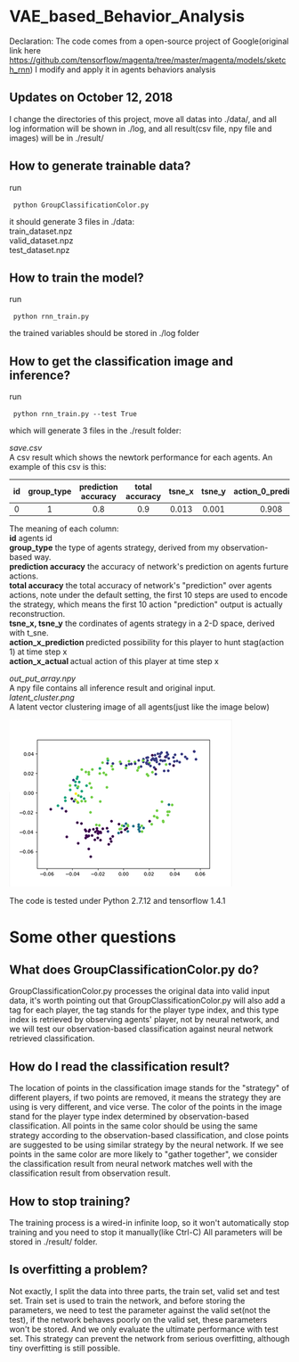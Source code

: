 # VAE_based_Behavior_Analysis


Declaration: The code comes from a open-source project of Google(original link here https://github.com/tensorflow/magenta/tree/master/magenta/models/sketch_rnn)
I modify and apply it in agents behaviors analysis

Updates on October 12, 2018
-----
I change the directories of this project, move all datas into ./data/, and all log information will be shown in ./log, and all result(csv file, npy file and images) will be in ./result/

How to generate trainable data?
-------

run 

     python GroupClassificationColor.py
   
it should generate 3 files in ./data:  
train_dataset.npz  
valid_dataset.npz  
test_dataset.npz  

How to train the model?
---------
run 

     python rnn_train.py

 the trained variables should be stored in ./log folder  
 
How to get the classification image and inference?
-----
run 

     python rnn_train.py --test True

which will generate 3 files in the ./result folder:
    
*save.csv*   
A csv result which shows the newtork performance for each agents.
    An example of this csv is this:


  | id          | group_type    | prediction accuracy  |  total accuracy|tsne_x|  tsne_y  | action_0_prediction| action_0_actual| ... |
  |:----------:  |:--------:     |:-----------:      |:----------:    |:----:      |:-----:   |:-----:   |:-----:   | :-----:   | 
  |0            |  1            | 0.8                  |  0.9             |  0.013   |   0.001  | 0.908 | 1| ... |


           
The meaning of each column:  
<b>id</b>         agents id  
<b>group_type</b> the type of agents strategy, derived from my observation-based way.  
<b>prediction accuracy</b> the accuracy of network's prediction on agents furture actions.  
<b>total accuracy</b> the total accuracy of network's "prediction" over agents actions, note under the default setting, the first 10 steps are used to encode the strategy, which means the first 10 action "prediction" output is actually reconstruction.  
 <b>tsne_x, tsne_y</b> the cordinates of agents strategy in a 2-D space, derived with t_sne.  
<b> action_x_prediction </b> predicted possibility for this player to hunt stag(action 1) at time step x  
<b> action_x_actual </b> actual action of this player at time step x
   

*out_put_array.npy*  
A npy file contains all inference result and original input.  
*latent_cluster.png*  
A latent vector clustering image of all agents(just like the image below)

![image](https://github.com/fhbzc/VAE_based_Behavior_Analysis/blob/master/Images/READMEIMAGE.png)

The code is tested under Python 2.7.12 and tensorflow 1.4.1

Some other questions
 =======

 What does GroupClassificationColor.py do?
 -------
 GroupClassificationColor.py processes the original data into valid input data, it's worth pointing out that GroupClassificationColor.py will also add a tag for each player, the tag stands for the player type index, and this type index is retrieved by observing agents' player, not by neural network, and we will test our observation-based classification against neural network retrieved classification.

      
 How do I read the classification result?
 ------
The location of points in the classification image stands for the "strategy" of different players, if two points are removed, it means the strategy they are using is very different, and vice verse. The color of the points in the image stand for the player type index determined by observation-based classification.
All points in the same color should be using the same strategy according to the observation-based classification, and close points are suggested to be using similar strategy by the neural network. If we see points in the same color are more likely to "gather together", we consider the classification result from neural network matches well with the classification result from observation result.    

 How to stop training?
 ----
 The training process is a wired-in infinite loop, so it won't automatically stop training and you need to stop it manually(like Ctrl-C)
 All parameters will be stored in ./result/ folder.
 
 Is overfitting a problem?
 -----
 Not exactly, I split the data into three parts, the train set, valid set and test set. Train set is used to train the network, and before storing the parameters, we need to test the parameter against the valid set(not the test), if the network behaves poorly on the valid set, these parameters won't be stored. And we only evaluate the ultimate performance with test set. This strategy can prevent the network from serious overfitting, although tiny overfitting is still possible.
 
 
